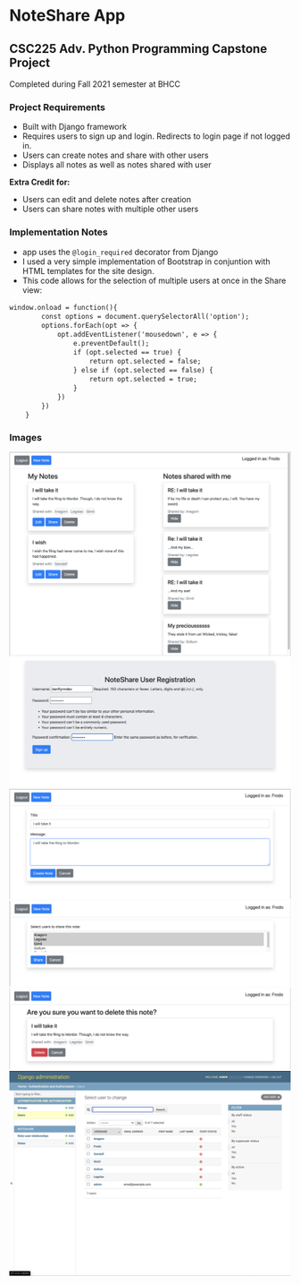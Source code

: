 # NoteShare App
## CSC225 Adv. Python Programming Capstone Project

Completed during Fall 2021 semester at BHCC

### Project Requirements

- Built with Django framework
- Requires users to sign up and login. Redirects to login page if not logged in.
- Users can create notes and share with other users
- Displays all notes as well as notes shared with user

**Extra Credit for:**

- Users can edit and delete notes after creation
- Users can share notes with multiple other users

### Implementation Notes

- app uses the `@login_required` decorator from Django
- I used a very simple implementation of Bootstrap in conjuntion with HTML templates for the site design.
- This code allows for the selection of multiple users at once in the Share view:
```
window.onload = function(){
        const options = document.querySelectorAll('option');
        options.forEach(opt => {
            opt.addEventListener('mousedown', e => {
                e.preventDefault();
                if (opt.selected == true) {
                    return opt.selected = false;
                } else if (opt.selected == false) {
                    return opt.selected = true;
                }
            })
        })
    }
```

### Images
![NoteShare App](./images/dashboard.png)
![sign up page](./images/signup.png)
![create view](./images/create.png)
![share view](./images/share.png)
![delete view](./images/delete.png)
![admin view](./images/admin.png)